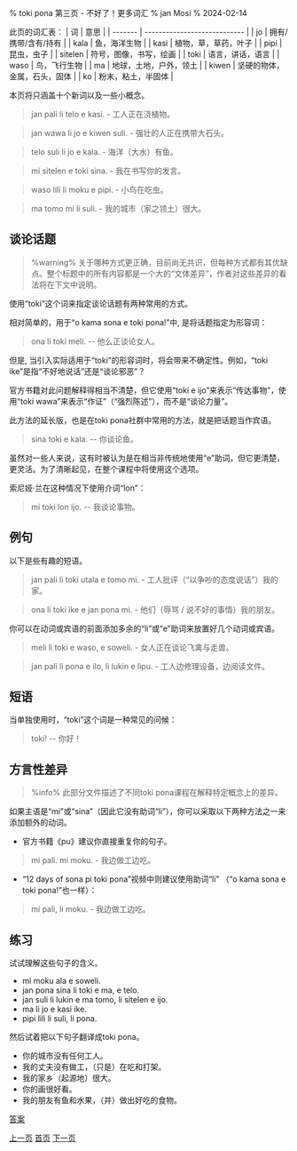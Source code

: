 % toki pona 第三页 - 不好了！更多词汇
% jan Mosi
% 2024-02-14

此页的词汇表：
| 词      | 意思                         |
| ------- | ---------------------------- |
| jo      | 拥有/携带/含有/持有          |
| kala    | 鱼，海洋生物                 |
| kasi    | 植物，草，草药，叶子         |
| pipi    | 昆虫，虫子                   |
| sitelen | 符号，图像，书写，绘画       |
| toki    | 语言，讲话，语言             |
| waso    | 鸟，飞行生物                 |
| ma      | 地球，土地，户外，领土       |
| kiwen   | 坚硬的物体，金属，石头，固体 |
| ko      | 粉末，粘土，半固体           |

本页将只涵盖十个新词以及一些小概念。

> jan pali li telo e kasi. - 工人正在浇植物。

> jan wawa li jo e kiwen suli. - 强壮的人正在携带大石头。

> telo suli li jo e kala. - 海洋（大水）有鱼。

> mi sitelen e toki sina. - 我在书写你的发言。

> waso lili li moku e pipi. - 小鸟在吃虫。

> ma tomo mi li suli. - 我的城市（家之领土）很大。

## 谈论话题

> %warning%
> 关于哪种方式更正确，目前尚无共识，但每种方式都有其优缺点。整个标题中的所有内容都是一个大的“文体差异”，作者对这些差异的看法将在下文中说明。

使用“toki”这个词来指定谈论话题有两种常用的方式。

相对简单的，用于“o kama sona e toki pona!”中, 是将话题指定为形容词：

> ona li toki meli. -- 他么正谈论女人。

但是, 当引入实际适用于“toki”的形容词时，将会带来不确定性。例如，“toki ike”是指“不好地说话”还是“谈论邪恶”？

官方书籍对此问题解释得相当不清楚，但它使用“toki e ijo”来表示“传达事物”，使用“toki wawa”来表示“作证”（“强烈陈述”），而不是“谈论力量”。

此方法的延长版，也是在toki pona社群中常用的方法，就是把话题当作宾语。

> sina toki e kala. -- 你谈论鱼。

虽然对一些人来说，这有时被认为是在相当非传统地使用“e”助词，但它更清楚，更灵活。为了清晰起见，在整个课程中将使用这个选项。

索尼娅·兰在这种情况下使用介词“lon”：

> mi toki lon ijo. -- 我谈论事物。

## 例句

以下是些有趣的短语。

> jan pali li toki utala e tomo mi. - 工人批评（“以争吵的态度说话”）我的家。

> ona li toki ike e jan pona mi. - 他们（辱骂 / 说不好的事情）我的朋友。

你可以在动词或宾语的前面添加多余的“li”或“e”助词来放置好几个动词或宾语。

> meli li toki e waso, e soweli. - 女人正在谈论飞禽与走兽。

> jan pali li pona e ilo, li lukin e lipu. - 工人边修理设备，边阅读文件。

## 短语

当单独使用时，“toki”这个词是一种常见的问候：

> toki! -- 你好！

## 方言性差异

> %info%
> 此部分文件描述了不同toki pona课程在解释特定概念上的差异。

如果主语是“mi”或“sina”（因此它没有助词“li”），你可以采取以下两种方法之一来添加额外的动词。

* 官方书籍《pu》建议你直接重复你的句子。

> mi pali. mi moku. - 我边做工边吃。

* “12 days of sona pi toki pona”视频中则建议使用助词“li”
（“o kama sona e toki pona!”也一样）：

> mi pali, li moku. - 我边做工边吃。

## 练习

试试理解这些句子的含义。

* mi moku ala e soweli.
* jan pona sina li toki e ma, e telo.
* jan suli li lukin e ma tomo, li sitelen e ijo.
* ma li jo e kasi ike.
* pipi lili li suli, li pona.

然后试着把以下句子翻译成toki pona。

* 你的城市没有任何工人。
* 我的丈夫没有做工，（只是）在吃和打架。
* 我的家乡（起源地）很大。
* 你的画很好看。
* 我的朋友有鱼和水果，（并）做出好吃的食物。

[答案](zh_answers.html#p4)

[上一页](zh_3.html) [首页](zh_index.html) [下一页](zh_5.html)
